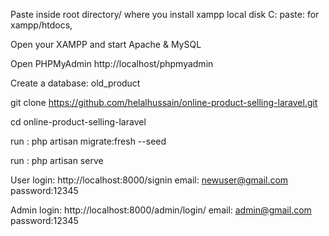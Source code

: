 


Paste inside root directory/ where you install xampp local disk C: paste: for xampp/htdocs,

Open your XAMPP and start Apache & MySQL

Open PHPMyAdmin http://localhost/phpmyadmin

Create a database: old_product

git clone https://github.com/helalhussain/online-product-selling-laravel.git

cd online-product-selling-laravel

run : php artisan migrate:fresh --seed

run : php artisan serve

User login: http://localhost:8000/signin
    email: newuser@gmail.com
    password:12345
    
Admin login: http://localhost:8000/admin/login/
    email: admin@gmail.com
    password:12345